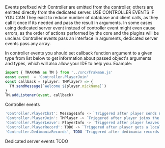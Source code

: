 Events prefixed with Controller are emitted from the controller, others are emitted directly from the dedicated server.
USE CONTROLLER EVENTS IF YOU CAN
They exist to reduce number of database and client calls, as they call it once if its needed and pass the result in arguments.
In some cases using dedicated server event instead of controller event might even cause errors, as the order of actions performed by the core and the plugins will be unclear.
Controller events pass an interface in arguments, dedicated server events pass any array.

In controller events you should set callback function argument to a given type from list below to get information about passed object's arguments and types, which will also allow your IDE to help you. Example: 
```typescript 
import { TRAKMAN as TM } from '../src/Trakman.js'
const event  = 'Controller.PlayerJoin'
const callback = (player: TMPlayer) => {
  TM.sendMessage(`Welcome ${player.nickName}`)
}
TM.addListener(event, callback)
```

Controller events
```typescript
'Controller.PlayerChat': MessageInfo -> `Triggered after player sends message, passes player information and the message`
'Controller.PlayerJoin': TMPlayer -> `Triggered after player joins the server, passes player information`
'Controller.PlayerLeave': PlayerInfo -> `Triggered after player leaves the server, passes player information`
'Controller.PlayerRecord': TODO -> `Triggered after player gets a local record,    ` 
'Controller.DedimaniaRecords', TODO `Triggered after dedimania records get fetched,    ` 
```
Dedicated server events
TODO